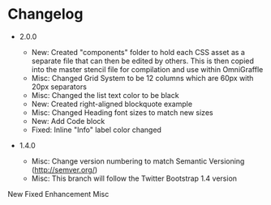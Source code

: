 # Changelog



* 2.0.0
	* New: Created "components" folder to hold each CSS asset as a separate file that can then be edited by others.  This is then copied into the master stencil file for compilation and use within OmniGraffle
	* Misc: Changed Grid System to be 12 columns which are 60px with 20px separators
	* Misc: Changed the list text color to be black
	* New: Created right-aligned blockquote example
	* Misc: Changed Heading font sizes to match new sizes
	* New: Add Code block
	* Fixed: Inline "Info" label color changed 

* 1.4.0
	* Misc: Change version numbering to match Semantic Versioning (http://semver.org/)
	* Misc: This branch will follow the Twitter Bootstrap 1.4 version


New
Fixed
Enhancement
Misc